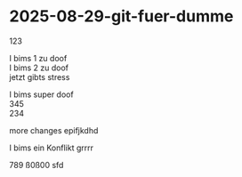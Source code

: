 # 2025-08-29-git-fuer-dumme

123

I bims 1 zu doof  
I bims 2 zu doof  
jetzt gibts stress

I bims super doof  
345  
234  

more changes
epifjkdhd

I bims ein Konflikt grrrr

789
ß0ß00
sfd
